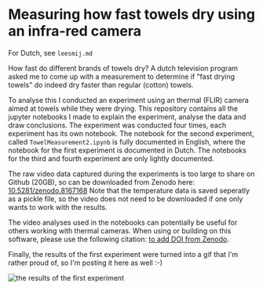# Measuring how fast towels dry using an infra-red camera
For Dutch, see ```leesmij.md```

How fast do different brands of towels dry? A dutch television program asked me to come up with a measurement to determine if "fast drying towels" do indeed dry faster than regular (cotton) towels.

To analyse this I conducted an experiment using an thermal (FLIR) camera aimed at towels while they were drying. This repository contains all the jupyter notebooks I made to explain the experiment, analyse the data and draw conclusions. The experiment was conducted four times, each experiment has its own notebook. The notebook for the second experiment, called ```TowelMeasurement2.ipynb``` is fully documented in English, where the notebook for the first experiment is documented in Dutch. The notebooks for the third and fourth experiment are only lightly documented.

The raw video data captured during the experiments is too large to share on Github (20GB), so can be downloaded from Zenodo here: [10.5281/zenodo.8167168](dx.doi.org/10.5281/zenodo.8167168) Note that the temperature data is saved seperatly as a pickle file, so the video does not need to be downloaded if one only wants to work with the results.

The video analyses used in the notebooks can potentially be useful for others working with thermal cameras. When using or building on this software, please use the following citation: [to add DOI from Zenodo](zenodo.org). 

Finally, the results of the first experiment were turned into a gif that I'm rather proud of, so I'm posting it here as well :-)

![the results of the first experiment](figures/meting1/meeting1Movie.gif)